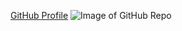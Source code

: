 [GitHub Profile](https://github.com)
![Image of GitHub Repo](https://cdn-images-1.medium.com/max/2600/1*9PnPjPI65fGwLiMfluVLrw.jpeg)
